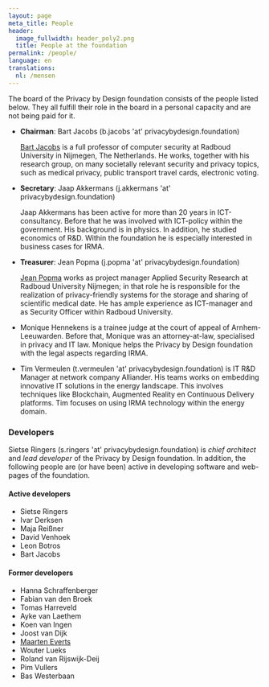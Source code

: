 ```yaml
---
layout: page
meta_title: People
header:
  image_fullwidth: header_poly2.png
  title: People at the foundation
permalink: /people/
language: en
translations:
  nl: /mensen
---
```


The board of the Privacy by Design foundation consists of the people
listed below. They all fulfill their role in the board in a personal
capacity and are not being paid for it.

 * **Chairman**: Bart Jacobs (b.jacobs 'at' privacybydesign.foundation)

   [Bart Jacobs](http://www.cs.ru.nl/~bart) is a full professor of
   computer security at Radboud University in Nijmegen, The
   Netherlands. He works, together with his research group, on many
   societally relevant security and privacy topics, such as medical
   privacy, public transport travel cards, electronic voting.

 * **Secretary**: Jaap Akkermans (j.akkermans 'at'
   privacybydesign.foundation) 

   Jaap Akkermans has been active for more than 20 years in
   ICT-consultancy. Before that he was involved with ICT-policy within
   the government. His background is in physics. In addition, he
   studied economics of R&D. Within the foundation he is especially
   interested in business cases for IRMA.

 * **Treasurer**:  Jean Popma (j.popma 'at' privacybydesign.foundation) 

   [Jean Popma](https://www.linkedin.com/in/jeanpopma) works as
   project manager Applied Security Research at Radboud University
   Nijmegen; in that role he is responsible for the realization of
   privacy-friendly systems for the storage and sharing of scientific
   medical date. He has ample experience as ICT-manager and as
   Security Officer within Radboud University.

 * Monique Hennekens is a trainee judge at the court of appeal of
   Arnhem-Leeuwarden. Before that, Monique was an attorney-at-law,
   specialised in privacy and IT law. Monique helps the Privacy by
   Design foundation with the legal aspects regarding IRMA.

 * Tim Vermeulen (t.vermeulen 'at' privacybydesign.foundation) is IT
   R&D Manager at network company Alliander. His teams works on
   embedding innovative IT solutions in the energy landscape. This
   involves techniques like Blockchain, Augmented Reality en
   Continuous Delivery platforms. Tim focuses on using IRMA technology
   within the energy domain.


### Developers

Sietse Ringers (s.ringers 'at' privacybydesign.foundation) is *chief
architect* and *lead developer* of the Privacy by
Design foundation. In addition, the following people are (or have
been) active in developing software and web-pages of the foundation.

#### Active developers

* Sietse Ringers
* Ivar Derksen
* Maja Reißner
* David Venhoek
* Leon Botros
* Bart Jacobs

#### Former developers

* Hanna Schraffenberger
* Fabian van den Broek
* Tomas Harreveld
* Ayke van Laethem
* Koen van Ingen
* Joost van Dijk
* [Maarten Everts](https://nn8.nl/)
* Wouter Lueks
* Roland van Rijswijk-Deij
* Pim Vullers
* Bas Westerbaan
